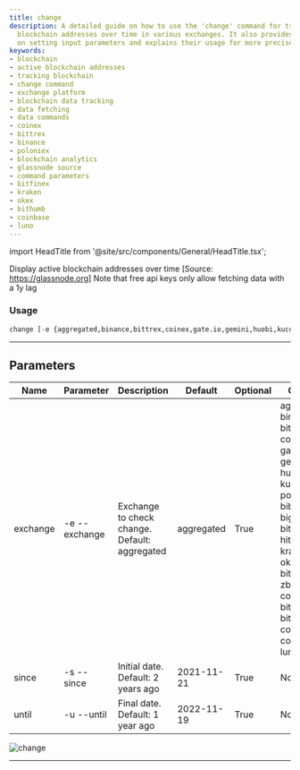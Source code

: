 ```yaml
---
title: change
description: A detailed guide on how to use the 'change' command for tracking active
  blockchain addresses over time in various exchanges. It also provides instructions
  on setting input parameters and explains their usage for more precise data.
keywords:
- blockchain
- active blockchain addresses
- tracking blockchain
- change command
- exchange platform
- blockchain data tracking
- data fetching
- data commands
- coinex
- bittrex
- binance
- poloniex
- blockchain analytics
- glassnode source
- command parameters
- bitfinex
- kraken
- okex
- bithumb
- coinbase
- luno
---
```


import HeadTitle from '@site/src/components/General/HeadTitle.tsx';

<HeadTitle title="crypto /dd/change - Reference | OpenBB Terminal Docs" />

Display active blockchain addresses over time [Source: https://glassnode.org] Note that free api keys only allow fetching data with a 1y lag

### Usage

```python wordwrap
change [-e {aggregated,binance,bittrex,coinex,gate.io,gemini,huobi,kucoin,poloniex,bibox,bigone,bitfinex,hitbtc,kraken,okex,bithumb,zb.com,cobinhood,bitmex,bitstamp,coinbase,coincheck,luno}] [-s SINCE] [-u UNTIL]
```

---

## Parameters

| Name | Parameter | Description | Default | Optional | Choices |
| ---- | --------- | ----------- | ------- | -------- | ------- |
| exchange | -e  --exchange | Exchange to check change. Default: aggregated | aggregated | True | aggregated, binance, bittrex, coinex, gate.io, gemini, huobi, kucoin, poloniex, bibox, bigone, bitfinex, hitbtc, kraken, okex, bithumb, zb.com, cobinhood, bitmex, bitstamp, coinbase, coincheck, luno |
| since | -s  --since | Initial date. Default: 2 years ago | 2021-11-21 | True | None |
| until | -u  --until | Final date. Default: 1 year ago | 2022-11-19 | True | None |

![change](https://user-images.githubusercontent.com/46355364/154060004-c5367c72-d25b-48da-a316-35d8d6e5208e.png)

---
